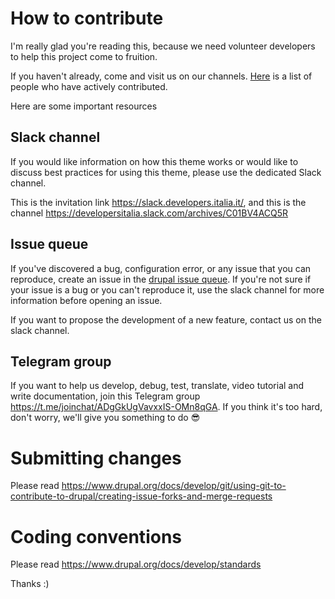 # How to contribute

I'm really glad you're reading this, because we need volunteer developers
to help this project come to fruition.

If you haven't already, come and visit us on our channels.
[Here](https://www.drupal.org/node/3094960/committers) is a list
of people who have actively contributed.

Here are some important resources

## Slack channel
If you would like information on how this theme works or would like
to discuss best practices for using this theme,
please use the dedicated Slack channel.

This is the invitation link https://slack.developers.italia.it/,
and this is the channel https://developersitalia.slack.com/archives/C01BV4ACQ5R

## Issue queue
If you've discovered a bug, configuration error, or any issue that
you can reproduce, create an issue in the [drupal issue queue](https://www.drupal.org/project/issues/bootstrap_italia?categories=All).
If you're not sure if your issue is a bug or you can't reproduce it,
use the slack channel for more information before opening an issue.

If you want to propose the development of a new feature,
contact us on the slack channel.

## Telegram group
If you want to help us develop, debug, test, translate,
video tutorial and write documentation, join this Telegram group
https://t.me/joinchat/ADgGkUgVavxxIS-OMn8qGA.
If you think it's too hard, don't worry, we'll give you something to do 😎

# Submitting changes
Please read https://www.drupal.org/docs/develop/git/using-git-to-contribute-to-drupal/creating-issue-forks-and-merge-requests

# Coding conventions
Please read https://www.drupal.org/docs/develop/standards

Thanks :)
